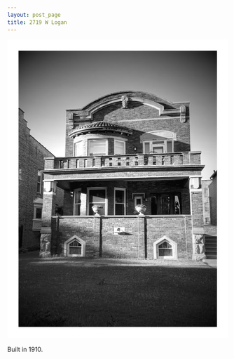 ```yaml
---
layout: post_page
title: 2719 W Logan
---
```


![](/img/2719-w-logan/2719-w-logan.jpg)

Built in 1910. 
